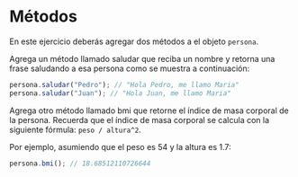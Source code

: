 # Métodos

En este ejercicio deberás agregar dos métodos a el objeto `persona`.

Agrega un método llamado saludar que reciba un nombre y retorna una frase saludando a esa persona como se muestra a continuación:

```javascript
persona.saludar("Pedro"); // "Hola Pedro, me llamo Maria"
persona.saludar("Juan"); // "Hola Juan, me llamo Maria"
```

Agrega otro método llamado bmi que retorne el índice de masa corporal de la persona. Recuerda que el índice de masa corporal se calcula con la siguiente fórmula: `peso / altura^2`.

Por ejemplo, asumiendo que el peso es 54 y la altura es 1.7:

```javascript
persona.bmi(); // 18.68512110726644
```
